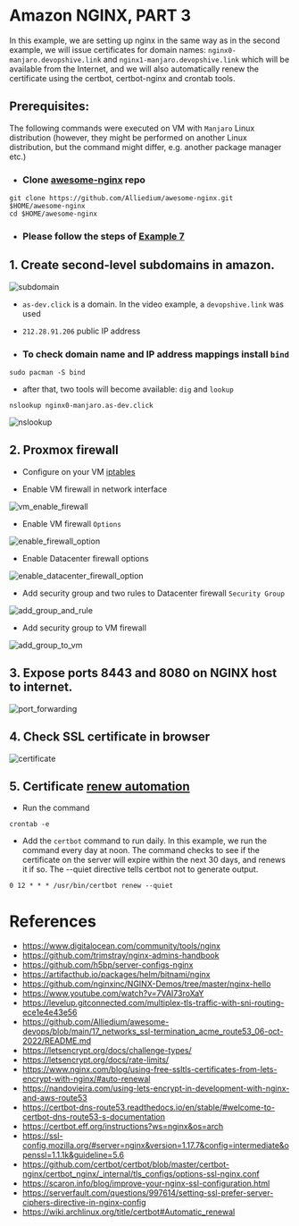 # Amazon NGINX, PART 3 #

 In this example, we are setting up nginx in the same way as in the second example, we will issue certificates for domain names: `nginx0-manjaro.devopshive.link` and `nginx1-manjaro.devopshive.link` which will be available from the Internet, and we will also automatically renew the certificate using the certbot, certbot-nginx and crontab tools.

## Prerequisites: ##

  The following commands were executed on VM with `Manjaro` Linux distribution (however, they might be performed on another Linux distribution, but the command might differ, e.g. another package manager etc.)

  - ### Clone [awesome-nginx](https://github.com/Alliedium/awesome-nginx) repo
  
  ```
  git clone https://github.com/Alliedium/awesome-nginx.git $HOME/awesome-nginx
  cd $HOME/awesome-nginx
  ```
  - ### Please follow the steps of [Example 7](https://github.com/Alliedium/awesome-nginx#7-virtual-hosting-with-letsencrypt-tls-certificate-generated-by-certbot-with-http-01-challange)

## 1. Create second-level subdomains in amazon. ##

  ![subdomain](./images/subdomain.png)

  - `as-dev.click` is a domain. In the video example, a `devopshive.link` was used
  - `212.28.91.206` public IP address

 - ### To check domain name and IP address mappings install `bind`

  ```
  sudo pacman -S bind
  ```

  - after that, two tools will become available: `dig` and `lookup`
  
  ```
  nslookup nginx0-manjaro.as-dev.click
  ```

  ![nslookup](./images/nslookup.png)

## 2. Proxmox firewall

  - Configure on your VM [iptables](https://github.com/Alliedium/awesome-nginx#make-sure-that-nginx-running-on-your-manjaro-host-is-reachable-from-other-vms-on-the-same-network)

  - Enable VM firewall in network interface
  
  ![vm_enable_firewall](./images/vm_enable_firewall.png)

  - Enable VM firewall `Options`
  
  ![enable_firewall_option](./images/enable_firewall_option.png)

  - Enable Datacenter firewall options

  ![enable_datacenter_firewall_option](./images/enable_datacenter_firewall_option.png)

  
  - Add security group and two rules to Datacenter firewall `Security Group`
  
  ![add_group_and_rule](./images/add_group_and_rule.png)

  - Add security group to VM firewall
  
  ![add_group_to_vm](./images/add_group_to_vm.png)

## 3. Expose ports 8443 and 8080 on NGINX host to internet.

![port_forwarding](./images/port_forwarding.png)

## 4. Check SSL certificate in browser

![certificate](./images/certificate.png)

## 5. Certificate [renew automation](https://www.nginx.com/blog/using-free-ssltls-certificates-from-lets-encrypt-with-nginx/#auto-renewal)

  - Run the command
  
  ```
  crontab -e
  ```

  - Add the `certbot` command to run daily. In this example, we run the command every day at noon. The command checks to see if the certificate on the server will expire within the next 30 days, and renews it if so. The --quiet directive tells certbot not to generate output.
  
  ```
  0 12 * * * /usr/bin/certbot renew --quiet
  ```

# References #

- https://www.digitalocean.com/community/tools/nginx
- https://github.com/trimstray/nginx-admins-handbook
- https://github.com/h5bp/server-configs-nginx
- https://artifacthub.io/packages/helm/bitnami/nginx
- https://github.com/nginxinc/NGINX-Demos/tree/master/nginx-hello
- https://www.youtube.com/watch?v=7VAI73roXaY
- https://levelup.gitconnected.com/multiplex-tls-traffic-with-sni-routing-ece1e4e43e56
- https://github.com/Alliedium/awesome-devops/blob/main/17_networks_ssl-termination_acme_route53_06-oct-2022/README.md
- https://letsencrypt.org/docs/challenge-types/
- https://letsencrypt.org/docs/rate-limits/
- https://www.nginx.com/blog/using-free-ssltls-certificates-from-lets-encrypt-with-nginx/#auto-renewal
- https://nandovieira.com/using-lets-encrypt-in-development-with-nginx-and-aws-route53
- https://certbot-dns-route53.readthedocs.io/en/stable/#welcome-to-certbot-dns-route53-s-documentation
- https://certbot.eff.org/instructions?ws=nginx&os=arch
- https://ssl-config.mozilla.org/#server=nginx&version=1.17.7&config=intermediate&openssl=1.1.1k&guideline=5.6
- https://github.com/certbot/certbot/blob/master/certbot-nginx/certbot_nginx/_internal/tls_configs/options-ssl-nginx.conf
- https://scaron.info/blog/improve-your-nginx-ssl-configuration.html
- https://serverfault.com/questions/997614/setting-ssl-prefer-server-ciphers-directive-in-nginx-config
- https://wiki.archlinux.org/title/certbot#Automatic_renewal

